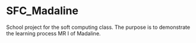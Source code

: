 # SFC_Madaline
School project for the soft computing class. The purpose is to demonstrate the learning process MR I of Madaline. 
